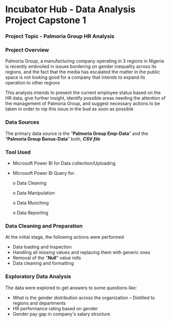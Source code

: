 # Incubator Hub - Data Analysis Project Capstone 1

### Project Topic - Palmoria Group HR Analysis

### Project Overview

Palmoria Group, a manufacturing company operating in 3 regions in Nigeria is recently embroiled in issues bordering on gender inequality across its regions, and the fact that the media has escalated the matter in the public space is not looking good for a company that intends to expand its operation to other regions

This analysis intends to present the current employee status based on the HR data, give further insight, identify possible areas needing the attention of the management of Palmoria Group, and suggest necessary actions to be taken in order to nip this issue in the bud as soon as possible

### Data Sources

The primary data source is the “**Palmoria Group Emp-Data**” and the “**Palmoria Group Bonus-Data**” both, _**CSV file**_

### Tool Used

 -	Microsoft Power BI for Data collection/Uploading
 -	Microsoft Power BI Query for:

  	o	Data Cleaning
  	
  	o	Data Manipulation
  	
  	o	Data Munching
  	
  	o	Data Reporting

### Data Cleaning and Preparation

At the initial stage, the following actions were performed

-  Data loading and Inspection
-  Handling all missing values and replacing them with generic ones
-  Removal of the _"**Null**"_ value rolls
-  Data cleaning and formatting

### Exploratory Data Analysis
    
The data were explored to get answers to some questions like:

 - 	What is the gender distribution across the organization – Distilled to regions and departments
 - 	HR performance rating based on gender
 - 	Gender pay gap in company's salary structure
  
